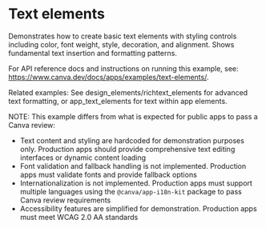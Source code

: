 # Text elements

Demonstrates how to create basic text elements with styling controls including color, font weight, style, decoration, and alignment. Shows fundamental text insertion and formatting patterns.

For API reference docs and instructions on running this example, see: <https://www.canva.dev/docs/apps/examples/text-elements/>.

Related examples: See design_elements/richtext_elements for advanced text formatting, or app_text_elements for text within app elements.

NOTE: This example differs from what is expected for public apps to pass a Canva review:

- Text content and styling are hardcoded for demonstration purposes only. Production apps should provide comprehensive text editing interfaces or dynamic content loading
- Font validation and fallback handling is not implemented. Production apps must validate fonts and provide fallback options
- Internationalization is not implemented. Production apps must support multiple languages using the `@canva/app-i18n-kit` package to pass Canva review requirements
- Accessibility features are simplified for demonstration. Production apps must meet WCAG 2.0 AA standards
